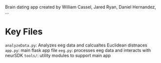 Brain dating app created by William Cassel, Jared Ryan, Daniel Hernandez, ...



# Key Files 

`analyzeData.py`: Analyzes eeg data and calcualtes Euclidean distnaces
`app.py`: main flask app file
`eeg.py`: processes eeg data and interacts with neurSDK
`tools/`: utility modules to support main app
